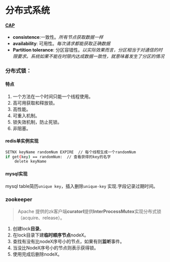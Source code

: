 # 分布式系统 
<!-- :Tech:Theory:DistributeSystem: -->

#### [CAP](http://www.ruanyifeng.com/blog/2018/07/cap.html)

- **consistence**:一致性。*所有节点获取数据一样*
- **availability**: 可用性。*每次请求都能获取正确数据*
- **Partition tolerance**: 分区容错性。*以实际效果而言，分区相当于对通信的时限要求。系统如果不能在时限内达成数据一致性，就意味着发生了分区的情况*



### 分布式锁：

#### 特点

1. 一个方法在一个时间只能一个线程使用。
2. 高可用获取和释放锁。
3. 高性能。
4. 可重入机制。
5. 锁失效机制，防止死锁。
6. 非阻塞。

#### redis单实例实现

```bash
SETNX keyName randomNum EXPIRE  // 每个线程生成一个randomNum
if get(key) == randomNum:  // 查看获得的key的名字
	delete keyName
```

#### mysql实现

mysql table简历`unique key`，插入删除`unique-key` 实现.字段记录过期时间。

### zookeeper

> Apache 提供的zk客户端**curatorI**提供**InterProcessMutex**实现分布式锁（acquire、release）。

1. 创建lock**目录**。
2. 在lock目录下建**临时顺序节点**nodeX。
3. 查找有没有比nodeX序号小的节点，如果有则**监听**事件。
4. 当没比NodeX序号小的节点则表示获得锁。
5. 使用完成后删除nodeX。
